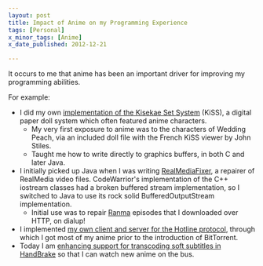 ```yaml
---
layout: post
title: Impact of Anime on my Programming Experience
tags: [Personal]
x_minor_tags: [Anime]
x_date_published: 2012-12-21

---
```

It occurs to me that anime has been an important driver for improving my programming abilities.

For example:

* I did my own [implementation of the Kisekae Set System] (KiSS),
  a digital paper doll system which often featured anime characters.
    * My very first exposure to anime was to the characters of Wedding Peach, 
      via an included doll file with the French KiSS viewer by John Stiles.
    * Taught me how to write directly to graphics buffers, in both C and
      later Java.
* I initially picked up Java when I was writing [RealMediaFixer],
  a repairer of RealMedia video files. CodeWarrior's implementation of the
  C++ iostream classes had a broken buffered stream implementation,
  so I switched to Java to use its rock solid BufferedOutputStream 
  implementation.
    * Initial use was to repair [Ranma] episodes that I downloaded over HTTP,
      on dialup!
* I implemented [my own client and server for the Hotline protocol],
  through which I got most of my anime prior to the introduction of
  BitTorrent.
* Today I am [enhancing support for transcoding soft subtitles in HandBrake]
  so that I can watch new anime on the bus.


<!-- TODO: Republish entire Prism site. -->
[implementation of the Kisekae Set System]: /prism/projects/kiss/
<!-- TODO: Publish this project. -->
[RealMediaFixer]: /projects/realmediafixer/
[Ranma]: http://www.themanime.org/viewreview.php?id=396
[my own client and server for the Hotline protocol]: /prism/projects/hotline/
[enhancing support for transcoding soft subtitles in HandBrake]: /projects/handbrake-subtitle-support/